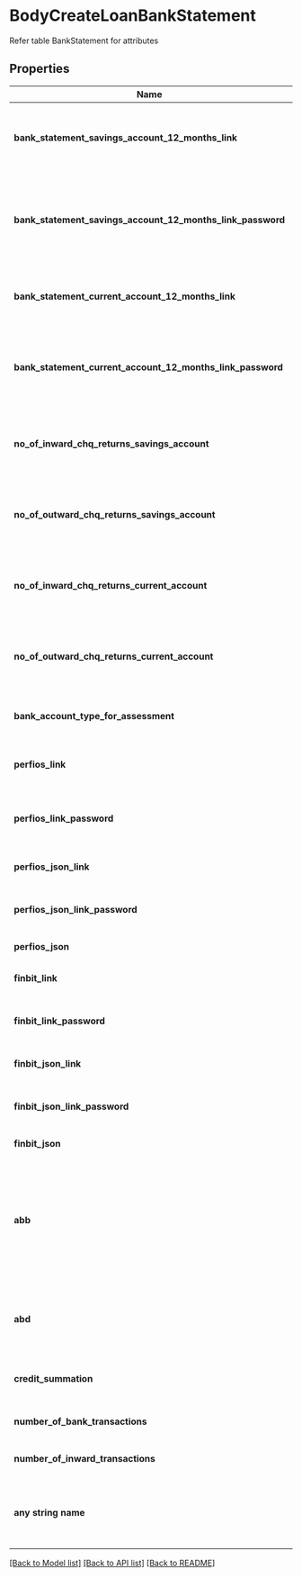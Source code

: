 # BodyCreateLoanBankStatement

Refer table BankStatement for attributes

## Properties
Name | Type | Description | Notes
------------ | ------------- | ------------- | -------------
**bank_statement_savings_account_12_months_link** | **[str]** | Savings bank account statement for last 12 months | [optional] 
**bank_statement_savings_account_12_months_link_password** | **str** | Savings bank account statement for last 12 months Document Password | [optional] 
**bank_statement_current_account_12_months_link** | **[str]** | Current account bank details for last 12 months | [optional] 
**bank_statement_current_account_12_months_link_password** | **str** | Current account bank details for last 12 months Document Password | [optional] 
**no_of_inward_chq_returns_savings_account** | **int** | Number of inward cheque returns in savings account | [optional] 
**no_of_outward_chq_returns_savings_account** | **int** | Number of outward cheque returns in savings account | [optional] 
**no_of_inward_chq_returns_current_account** | **int** | Number of inward cheque returns in current account | [optional] 
**no_of_outward_chq_returns_current_account** | **int** | Number of outward cheque returns in current account | [optional] 
**bank_account_type_for_assessment** | **str** | Savings / Current / Overdraft / CC | [optional] 
**perfios_link** | **[str]** | Perfios report in form of document | [optional] 
**perfios_link_password** | **str** | Perfios report in form of document - password | [optional] 
**perfios_json_link** | **[str]** | Perfios Json placed in a link | [optional] 
**perfios_json_link_password** | **str** | Perfios Json placed in a link - password | [optional] 
**perfios_json** | **[str]** | Perfios Json response | [optional] 
**finbit_link** | **[str]** | Finbit report in form of document | [optional] 
**finbit_link_password** | **str** | Finbit report in form of document - Password | [optional] 
**finbit_json_link** | **[str]** | Finbit Json placed in a link | [optional] 
**finbit_json_link_password** | **str** | FINBIT Json placed in a link - Password | [optional] 
**finbit_json** | **[str]** | FINBIT Json response | [optional] 
**abb** | **float** | Average Bank Balance maintaiend on the EMI dates (Calculated by the Originator for the Last 12 Months) | [optional] 
**abd** | **float** | Average Monthly Bank Deposits for the Last 12 Months | [optional] 
**credit_summation** | **str** | Sum of all the credits in the bank statement | [optional] 
**number_of_bank_transactions** | **int** | Number of Bank Transactions | [optional]
**number_of_inward_transactions** | **int** | Number of Inward Transactions | [optional]
**any string name** | **bool, date, datetime, dict, float, int, list, str, none_type** | any string name can be used but the value must be the correct type | [optional]

[[Back to Model list]](../README.md#documentation-for-models) [[Back to API list]](../README.md#documentation-for-api-endpoints) [[Back to README]](../README.md)


